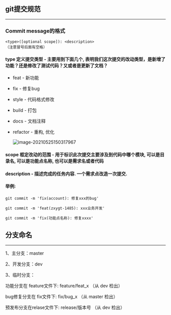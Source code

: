 ## git提交规范

----

### Commit message的格式

```
<type>([optional scope]): <description> 
（注意冒号后面有空格）
```

#### type 定义提交类型 - 主要用到下面几个, 表明我们这次提交的改动类型，是新增了功能？还是修改了测试代码？又或者是更新了文档？ 

- feat - 新功能

- fix - 修复bug

- style - 代码格式修改

- build - 打包

- docs - 文档注释

- refactor - 重构, 优化

    ![image-20210525150317967](https://i.loli.net/2021/05/25/FqxveX7Vh2dPGLl.png)



#### scope 框定改动的范围 - 用于标识此次提交主要涉及到代码中哪个模块, 可以是目录名, 可以是功能点名称, 也可以是需求名或者代码

#### description - 描述完成的任务内容. 一个需求点改造一次提交.

#### 举例:

```
git commit -m 'fix(account): 修复xxx的bug'

git commit -m 'feat(zxygt-1485): xxx业务开发'

git commit -m 'fix(功能点名称): 修复xxxx'
```



## 分支命名

---

1、主分支：master

2、开发分支：dev

3、临时分支：

功能分支在 feature文件下:  feature/feat_x （从 dev 检出）

bug修复分支在 fix文件下: fix/bug_x  （从 master 检出）

预发布分支在relase文件下: release/版本号 （从 dev 检出）

